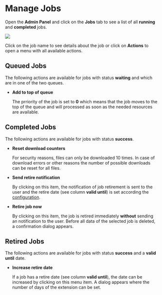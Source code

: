 # Manage Jobs

Open the **Admin Panel** and click on the **Jobs** tab to see a list of all **running** and **completed** jobs.

<div class="screenshot">
<img src="/images/screenshots/jobs.png">
</div>

Click on the job name to see details about the job or click on **Actions** to open a menu with all available actions.

## Queued Jobs

The following actions are available for jobs with status **waiting** and which are in one of the two queues.

  - **Add to top of queue**

    The prriority of the job is set to **0** which means that the job moves to the top of the queue and will processed as soon as the needed resources are available.

## Completed Jobs

The following actions are available for jobs with status **success**.


  - **Reset download counters**

    For security reasons, files can only be downloaded 10 times. In case of download errors or other reasons the number of possible downloads can be reset for all files.

  - **Send retire notification**

    By clicking on this item, the notification of job retirement is sent to the user and the retire date (see column **valid until**) is set according the [configuration](configuration.md#auto-retire).

  - **Retire job now**

    By clicking on this item, the job is retired immediately **without** sending an notification to the user. Before all data of the selected job is deleted, a confirmation dialog appears.

## Retired Jobs

The following actions are available for jobs with status **success** and a **valid until** date.


  - **Increase retire date**

    If a job has a retire date (see column **valid until**), the date can be increased by clicking on this menu item. A dialog appears where the number of days of the extension can be set.
